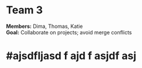 # Team 3 
**Members:** Dima, Thomas, Katie <br/>
**Goal:** Collaborate on projects; avoid merge conflicts

#ajsdfljasd f
ajd f
asjdf
asj
=======

